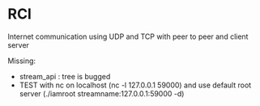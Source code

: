 # RCI

Internet communication using UDP and TCP with peer to peer and client server

Missing:
  - stream_api : tree is bugged
  - TEST with nc on localhost (nc -l 127.0.0.1 59000) and use default root server (./iamroot streamname:127.0.0.1:59000 -d)
